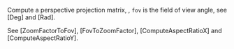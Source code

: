Compute a perspective projection matrix, , `fov` is the field of view angle, see [Deg] and [Rad].

See [ZoomFactorToFov], [FovToZoomFactor], [ComputeAspectRatioX] and [ComputeAspectRatioY].